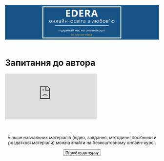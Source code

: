 <div align="center">
<a href="https://biggggidea.com/project/edera-onlajn-osvita-z-lyubovyu/" target="_blank"><img src="000.png" width="1000" /></a>
</div>
<br>

<h1>Запитання до автора</h1>

<div class="embed-responsive embed-responsive-16by9">
<iframe class="embed-responsive-item" src="https://www.youtube.com/embed/eGKShKnWPj0" frameborder="0" allowfullscreen></iframe>
</div>
<br>

<div class="eoz-text">
	<br>
	<p align="center">Більше навчальних матеріалів (відео, завдання, методичні посібники й роздаткові матеріали) можна знайти на безкоштовному онлайн-курсі.</p>
<p><center><a href="https://courses.ed-era.com/courses/course-v1:MON-EDERA-OSVITORIA+ST101+st101/about" target="_blank"><button type="button" class="btn btn-primary" aria-haspopup="true" aria-expanded="false">Перейти до курсу</button></a></center></p>
</div>